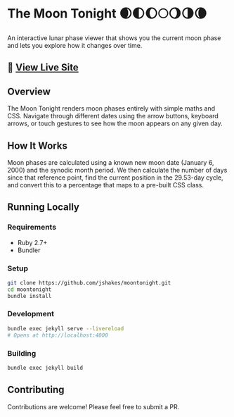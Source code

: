 # The Moon Tonight 🌒🌓🌔🌕🌖🌗🌘

An interactive lunar phase viewer that shows you the current moon phase and lets you explore how it changes over time.

## 🔗 [View Live Site](https://jshakes.github.io/moontonight/)

## Overview

The Moon Tonight renders moon phases entirely with simple maths and CSS. Navigate through different dates using the arrow buttons, keyboard arrows, or touch gestures to see how the moon appears on any given day.

## How It Works

Moon phases are calculated using a known new moon date (January 6, 2000) and the synodic month period. We then calculate the number of days since that reference point, find the current position in the 29.53-day cycle, and convert this to a percentage that maps to a pre-built CSS class.

## Running Locally

### Requirements
- Ruby 2.7+
- Bundler

### Setup
```bash
git clone https://github.com/jshakes/moontonight.git
cd moontonight
bundle install
```

### Development
```bash
bundle exec jekyll serve --livereload
# Opens at http://localhost:4000
```

### Building
```bash
bundle exec jekyll build
```

## Contributing

Contributions are welcome! Please feel free to submit a PR.
